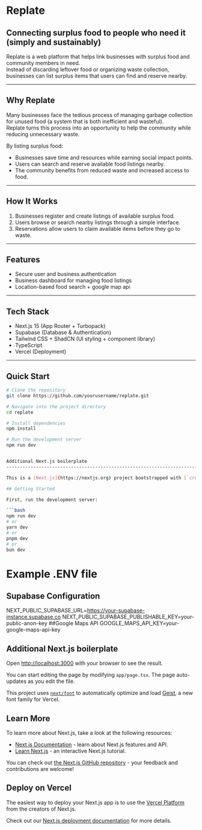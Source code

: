 # Replate

## Connecting surplus food to people who need it (simply and sustainably)

Replate is a web platform that helps link businesses with surplus food and community members in need.  
Instead of discarding leftover food or organizing waste collection, businesses can list surplus items that users can find and reserve nearby.

---

## Why Replate

Many businesses face the tedious process of managing garbage collection for unused food (a system that is both inefficient and wasteful).  
Replate turns this process into an opportunity to help the community while reducing unnecessary waste.

By listing surplus food:
- Businesses save time and resources while earning social impact points.
- Users can search and reserve available food listings nearby.
- The community benefits from reduced waste and increased access to food.

---

## How It Works

1. Businesses register and create listings of available surplus food.  
2. Users browse or search nearby listings through a simple interface.  
3. Reservations allow users to claim available items before they go to waste.

---

## Features

- Secure user and business authentication  
- Business dashboard for managing food listings  
- Location-based food search + google map api

---

## Tech Stack

- Next.js 15 (App Router + Turbopack)  
- Supabase (Database & Authentication)  
- Tailwind CSS + ShadCN (UI styling + component library)  
- TypeScript  
- Vercel (Deployment)

---

## Quick Start

```bash
# Clone the repository
git clone https://github.com/yourusername/replate.git

# Navigate into the project directory
cd replate

# Install dependencies
npm install

# Run the development server
npm run dev


Additional Next.js boilerplate
---------------------------------------------------------------------------------------------------------------------------------------

This is a [Next.js](https://nextjs.org) project bootstrapped with [`create-next-app`](https://nextjs.org/docs/app/api-reference/cli/create-next-app).

## Getting Started

First, run the development server:

```bash
npm run dev
# or
yarn dev
# or
pnpm dev
# or
bun dev
```
# Example .ENV file
## Supabase Configuration
NEXT_PUBLIC_SUPABASE_URL=https://your-supabase-instance.supabase.co
NEXT_PUBLIC_SUPABASE_PUBLISHABLE_KEY=your-public-anon-key
##Google Maps API
GOOGLE_MAPS_API_KEY=your-google-maps-api-key

Additional Next.js boilerplate
---------------------------------------------------------------------------------------------------------------------------------------

Open [http://localhost:3000](http://localhost:3000) with your browser to see the result.

You can start editing the page by modifying `app/page.tsx`. The page auto-updates as you edit the file.

This project uses [`next/font`](https://nextjs.org/docs/app/building-your-application/optimizing/fonts) to automatically optimize and load [Geist](https://vercel.com/font), a new font family for Vercel.

## Learn More

To learn more about Next.js, take a look at the following resources:

- [Next.js Documentation](https://nextjs.org/docs) - learn about Next.js features and API.
- [Learn Next.js](https://nextjs.org/learn) - an interactive Next.js tutorial.

You can check out [the Next.js GitHub repository](https://github.com/vercel/next.js) - your feedback and contributions are welcome!

## Deploy on Vercel

The easiest way to deploy your Next.js app is to use the [Vercel Platform](https://vercel.com/new?utm_medium=default-template&filter=next.js&utm_source=create-next-app&utm_campaign=create-next-app-readme) from the creators of Next.js.

Check out our [Next.js deployment documentation](https://nextjs.org/docs/app/building-your-application/deploying) for more details.
